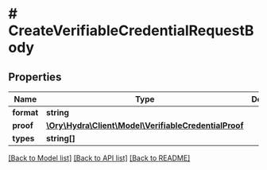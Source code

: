 # # CreateVerifiableCredentialRequestBody

## Properties

Name | Type | Description | Notes
------------ | ------------- | ------------- | -------------
**format** | **string** |  | [optional]
**proof** | [**\Ory\Hydra\Client\Model\VerifiableCredentialProof**](VerifiableCredentialProof.md) |  | [optional]
**types** | **string[]** |  | [optional]

[[Back to Model list]](../../README.md#models) [[Back to API list]](../../README.md#endpoints) [[Back to README]](../../README.md)
